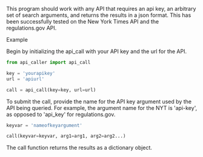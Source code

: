 This program should work with any API that requires an api key, an arbitrary set
of search arguments, and returns the results in a json format. This has been 
successfully tested on the New York Times API and the regulations.gov API.  

Example

Begin by initializing the api_call with your API key and the url for the API.

```python
from api_caller import api_call

key = 'yourapikey'
url = 'apiurl'

call = api_call(key=key, url=url)
```

To submit the call, provide the name for the API key argument used by the API
being queried. For example, the argument name for the NYT is 'api-key', as opposed to
'api_key' for regulations.gov.

```python
keyvar = 'nameofkeyargument'

call(keyvar=keyvar, arg1=arg1, arg2=arg2...)
```

The call function returns the results as a dictionary object.
